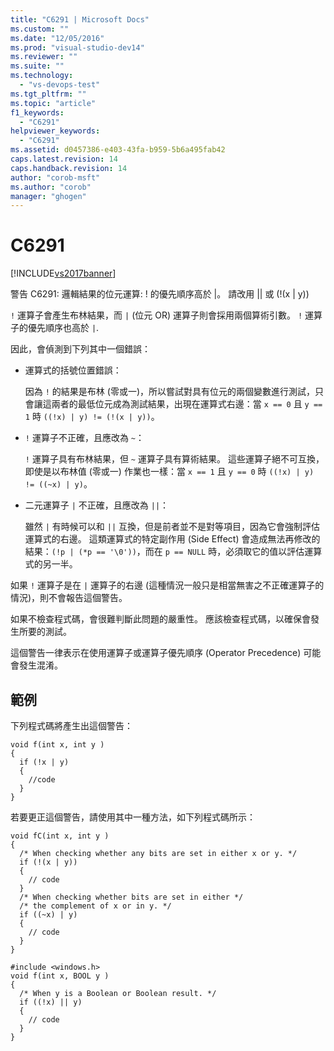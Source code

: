 ```yaml
---
title: "C6291 | Microsoft Docs"
ms.custom: ""
ms.date: "12/05/2016"
ms.prod: "visual-studio-dev14"
ms.reviewer: ""
ms.suite: ""
ms.technology: 
  - "vs-devops-test"
ms.tgt_pltfrm: ""
ms.topic: "article"
f1_keywords: 
  - "C6291"
helpviewer_keywords: 
  - "C6291"
ms.assetid: d0457386-e403-43fa-b959-5b6a495fab42
caps.latest.revision: 14
caps.handback.revision: 14
author: "corob-msft"
ms.author: "corob"
manager: "ghogen"
---
```

# C6291
[!INCLUDE[vs2017banner](../code-quality/includes/vs2017banner.md)]

警告 C6291: 邏輯結果的位元運算: \! 的優先順序高於 &#124;。  請改用 &#124;&#124; 或 \(\!\(x &#124; y\)\)  
  
 `!` 運算子會產生布林結果，而        `|` \(位元 OR\) 運算子則會採用兩個算術引數。  `!` 運算子的優先順序也高於   `|`.  
  
 因此，會偵測到下列其中一個錯誤：  
  
-   運算式的括號位置錯誤：  
  
     因為 `!` 的結果是布林 \(零或一\)，所以嘗試對具有位元的兩個變數進行測試，只會讓這兩者的最低位元成為測試結果，出現在運算式右邊：當 `x == 0` 且 `y == 1` 時 `((!x) | y) != (!(x | y))`。  
  
-   `!` 運算子不正確，且應改為 `~`：  
  
     `!` 運算子具有布林結果，但 `~` 運算子具有算術結果。  這些運算子絕不可互換，即使是以布林值 \(零或一\) 作業也一樣：當 `x == 1` 且 `y == 0` 時 `((!x) | y) != ((~x) | y)`。  
  
-   二元運算子            `|` 不正確，且應改為 `||`：  
  
     雖然            `|`  有時候可以和 `||` 互換，但是前者並不是對等項目，因為它會強制評估運算式的右邊。  這類運算式的特定副作用 \(Side Effect\) 會造成無法再修改的結果：`(!p | (*p == '\0'))`，而在 `p == NULL` 時，必須取它的值以評估運算式的另一半。  
  
 如果 `!`  運算子是在       `|` 運算子的右邊 \(這種情況一般只是相當無害之不正確運算子的情況\)，則不會報告這個警告。  
  
 如果不檢查程式碼，會很難判斷此問題的嚴重性。  應該檢查程式碼，以確保會發生所要的測試。  
  
 這個警告一律表示在使用運算子或運算子優先順序 \(Operator Precedence\) 可能會發生混淆。  
  
## 範例  
 下列程式碼將產生出這個警告：  
  
```  
void f(int x, int y )  
{  
  if (!x | y)  
  {  
    //code   
  }  
}  
```  
  
 若要更正這個警告，請使用其中一種方法，如下列程式碼所示：  
  
```  
void fC(int x, int y )  
{  
  /* When checking whether any bits are set in either x or y. */  
  if (!(x | y))  
  {  
    // code  
  }  
  /* When checking whether bits are set in either */  
  /* the complement of x or in y. */  
  if ((~x) | y)  
  {  
    // code  
  }  
}  
  
#include <windows.h>  
void f(int x, BOOL y )  
{  
  /* When y is a Boolean or Boolean result. */  
  if ((!x) || y)  
  {  
    // code  
  }  
}  
```